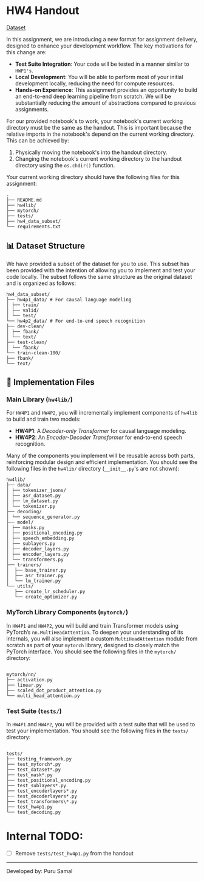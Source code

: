 # **HW4 Handout**

[Dataset](https://www.kaggle.com/datasets/cmu11785/s25-hw4-data)

In this assignment, we are introducing a new format for assignment delivery, designed to enhance your development workflow. The key motivations for this change are:  

- **Test Suite Integration**: Your code will be tested in a manner similar to `HWP1's`.  
- **Local Development**: You will be able to perform most of your initial development locally, reducing the need for compute resources.  
- **Hands-on Experience**: This assignment provides an opportunity to build an end-to-end deep learning pipeline from scratch. We will be substantially reducing the amount of abstractions compared to previous assignments.   
  
For our provided notebook's to work, your notebook's current working directory must be the same as the handout.
This is important because the relative imports in the notebook's depend on the current working directory.
This can be achieved by:
1. Physically moving the notebook's into the handout directory.
2. Changing the notebook's current working directory to the handout directory using the `os.chdir()` function.

Your current working directory should have the following files for this assignment: 

```
.
├── README.md
├── hw4lib/
├── mytorch/
├── tests/
├── hw4_data_subset/
└── requirements.txt
```

## 📊 Dataset Structure

We have provided a subset of the dataset for you to use. This subset has been provided with the intention of allowing you to implement and test your code locally. The subset follows the same structure as the original dataset and is organized as follows:

```
hw4_data_subset/
├── hw4p1_data/ # For causal language modeling
│ ├── train/
│ ├── valid/
│ └── test/
└── hw4p2_data/ # For end-to-end speech recognition
├── dev-clean/
│ ├── fbank/
│ └── text/
├── test-clean/
│ └── fbank/
└── train-clean-100/
├── fbank/
└── text/

```

## 🔧 Implementation Files

### Main Library (`hw4lib/`)
For `HW4P1` and `HW4P2`, you will incrementally implement components of `hw4lib` to build and train two models:  

- **HW4P1**: A *Decoder-only Transformer* for causal language modeling.  
- **HW4P2**: An *Encoder-Decoder Transformer* for end-to-end speech recognition.  

Many of the components you implement will be reusable across both parts, reinforcing modular design and efficient implementation. You should see the following files in the `hw4lib/` directory (`__init__.py`'s are not shown):  

```
hw4lib/
├── data/
│ ├── tokenizer_jsons/
│ ├── asr_dataset.py
│ ├── lm_dataset.py
│ └── tokenizer.py
├── decoding/
│ └── sequence_generator.py
├── model/
│ ├── masks.py
│ ├── positional_encoding.py
│ ├── speech_embedding.py
│ ├── sublayers.py
│ ├── decoder_layers.py
│ ├── encoder_layers.py
│ └── transformers.py
├── trainers/
│  ├── base_trainer.py
│  ├── asr_trainer.py
│  └── lm_trainer.py
└── utils/
   ├── create_lr_scheduler.py
   └── create_optimizer.py
```

### MyTorch Library Components (`mytorch/`)
In `HW4P1` and `HW4P2`, you will build and train Transformer models using PyTorch’s `nn.MultiHeadAttention`. To deepen your understanding of its internals, you will also implement a custom `MultiHeadAttention` module from scratch as part of your `mytorch` library, designed to closely match the PyTorch interface. You should see the following files in the `mytorch/` directory:

```

mytorch/nn/
├── activation.py
├── linear.py
├── scaled_dot_product_attention.py
└── multi_head_attention.py

```

### Test Suite (`tests/`)
In `HW4P1` and `HW4P2`, you will be provided with a test suite that will be used to test your implementation. You should see the following files in the `tests/` directory:

```

tests/
├── testing_framework.py
├── test_mytorch*.py
├── test_dataset*.py
├── test_mask*.py
├── test_positional_encoding.py
├── test_sublayers*.py
├── test_encoderlayers*.py
├── test_decoderlayers*.py
├── test_transformers\*.py
├── test_hw4p1.py
└── test_decoding.py

```

# Internal TODO:

- [ ] Remove `tests/test_hw4p1.py` from the handout

---

Developed by: Puru Samal
